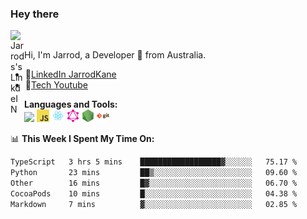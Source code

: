 ### Hey there
<a href="https://www.linkedin.com/in/jarrodkane/">
  <img align="left" alt="Jarrods's LinkdeIN" width="22px" src="https://cdn.jsdelivr.net/npm/simple-icons@v3/icons/linkedin.svg" />
</a>

<br />

Hi, I'm Jarrod, a Developer 🚀 from Australia.
- 📝[LinkedIn JarrodKane](https://www.linkedin.com/in/jarrodkane/)
- 🎥[Tech Youtube](https://www.youtube.com/channel/UCwBJ5gLp3trHUDtDjZvQH2Q)



**Languages and Tools:**  
<code><img height="20" src="https://upload.wikimedia.org/wikipedia/commons/1/1b/Svelte_Logo.svg"></code>
<code><img height="20" src="https://raw.githubusercontent.com/github/explore/80688e429a7d4ef2fca1e82350fe8e3517d3494d/topics/javascript/javascript.png"></code>
<code><img height="20" src="https://raw.githubusercontent.com/github/explore/80688e429a7d4ef2fca1e82350fe8e3517d3494d/topics/react/react.png"></code>
<code><img height="20" src="https://raw.githubusercontent.com/github/explore/5c058a388828bb5fde0bcafd4bc867b5bb3f26f3/topics/graphql/graphql.png"></code>
<code><img height="20" src="https://raw.githubusercontent.com/github/explore/80688e429a7d4ef2fca1e82350fe8e3517d3494d/topics/nodejs/nodejs.png"></code>
<code><img height="20" src="https://raw.githubusercontent.com/github/explore/80688e429a7d4ef2fca1e82350fe8e3517d3494d/topics/git/git.png"></code>

📊 **This Week I Spent My Time On:**
<!--START_SECTION:waka-->

```txt
TypeScript   3 hrs 5 mins    ██████████████████▓░░░░░░   75.17 %
Python       23 mins         ██▒░░░░░░░░░░░░░░░░░░░░░░   09.60 %
Other        16 mins         █▓░░░░░░░░░░░░░░░░░░░░░░░   06.70 %
CocoaPods    10 mins         █░░░░░░░░░░░░░░░░░░░░░░░░   04.38 %
Markdown     7 mins          ▓░░░░░░░░░░░░░░░░░░░░░░░░   02.85 %
```

<!--END_SECTION:waka-->
